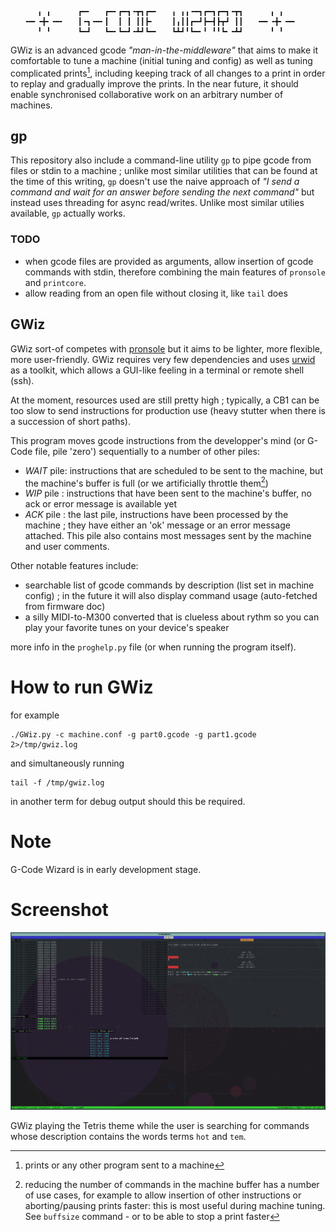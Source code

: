 ```
      ╻ ╻      ┏━╸   ┏━╸┏━┓╺┳┓┏━╸   ╻ ╻╻╺━┓┏━┓┏━┓╺┳┓      ╻ ╻
   ╺━╸╺╋╸╺━╸   ┃╺┓╺━╸┃  ┃ ┃ ┃┃┣╸    ┃╻┃┃┏━┛┣━┫┣┳┛ ┃┃   ╺━╸╺╋╸╺━╸
      ╹ ╹      ┗━┛   ┗━╸┗━┛╺┻┛┗━╸   ┗┻┛╹┗━╸╹ ╹╹┗╸╺┻┛      ╹ ╹
```
GWiz is an advanced gcode *"man-in-the-middleware"* that aims to make it comfortable to tune a machine (initial tuning and config) as well as tuning complicated prints[^print], including keeping track of all changes to a print in order to replay and gradually improve the prints. In the near future, it should enable synchronised collaborative work on an arbitrary number of machines.

## gp

This repository also include a command-line utility `gp` to pipe gcode from files or stdin to a machine ; unlike most similar utilities that can be found at the time of this writing, `gp` doesn't use the naive approach of *"I send a command and wait for an answer before sending the next command"* but instead uses threading for async read/writes. Unlike most similar utilies available, `gp` actually works.

### TODO

* when gcode files are provided as arguments, allow insertion of gcode commands with stdin, therefore combining the main features of `pronsole` and `printcore`.
* allow reading from an open file without closing it, like `tail` does

## GWiz

GWiz sort-of competes with [pronsole](https://github.com/kliment/Printrun) but it aims to be lighter, more flexible, more user-friendly. GWiz requires very few dependencies and uses [urwid](http://urwid.org/) as a toolkit, which allows a GUI-like feeling in a terminal or remote shell (ssh).

At the moment, resources used are still pretty high ; typically, a CB1 can be too slow to send instructions for production use (heavy stutter when there is a succession of short paths).

This program moves gcode instructions from the developper's mind (or G-Code file, pile 'zero') sequentially to a number of other piles:

- *WAIT* pile: instructions that are scheduled to be sent to the machine, but the machine's buffer is full (or we artificially throttle them[^throttle])
- *WIP* pile : instructions that have been sent to the machine's buffer, no ack or error message is available yet
- *ACK* pile : the last pile, instructions have been processed by the machine ; they have either an 'ok' message or an error message attached. This pile also contains most messages sent by the machine and user comments.


Other notable features include:
- searchable list of gcode commands by description (list set in machine config) ; in the future it will also display command usage (auto-fetched from firmware doc)
- a silly MIDI-to-M300 converted that is clueless about rythm so you can play your favorite tunes on your device's speaker

more info in the `proghelp.py` file (or when running the program itself).


# How to run GWiz

for example
```
./GWiz.py -c machine.conf -g part0.gcode -g part1.gcode 2>/tmp/gwiz.log
```

and simultaneously running
```
tail -f /tmp/gwiz.log
```
in another term for debug output should this be required.

# Note

G-Code Wizard is in early development stage.

# Screenshot

![static/GWiz.jpg](static/GWiz.jpg)

GWiz playing the Tetris theme while the user is searching for commands whose description contains the words terms `hot` and `tem`.


[^print]: prints or any other program sent to a machine
[^throttle]: reducing the number of commands in the machine buffer has a number of use cases, for example to allow insertion of other instructions or aborting/pausing prints faster: this is most useful during machine tuning. See `buffsize` command - or to be able to stop a print faster 

